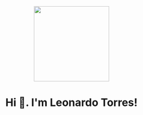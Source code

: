 <div id="header" align="center">
  <img src="https://media.giphy.com/media/qgQUggAC3Pfv687qPC/giphy.gif" width="200">
  <h1>Hi 👋. I'm Leonardo Torres!</h1>
</div>
